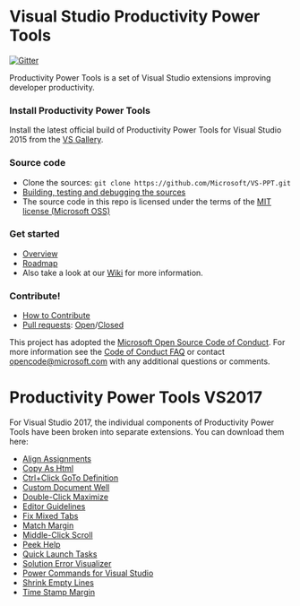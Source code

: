 # Visual Studio Productivity Power Tools
[![Gitter](https://badges.gitter.im/Join%20Chat.svg)](http://aka.ms/a3wtsx)

Productivity Power Tools is a set of Visual Studio extensions improving developer productivity.

### Install Productivity Power Tools
Install the latest official build of Productivity Power Tools for Visual Studio 2015 from the [VS Gallery](https://visualstudiogallery.msdn.microsoft.com/34ebc6a2-2777-421d-8914-e29c1dfa7f5d).

### Source code
* Clone the sources: `git clone https://github.com/Microsoft/VS-PPT.git`
* [Building, testing and debugging the sources](https://github.com/Microsoft/VS-PPT/wiki/Building,-testing-and-debugging-the-sources)
* The source code in this repo is licensed under the terms of the [MIT license (Microsoft OSS)](https://github.com/Microsoft/VS-PPT/blob/master/license.txt)

### Get started
* [Overview](https://github.com/Microsoft/VS-PPT/wiki/Overview)
* [Roadmap](https://github.com/Microsoft/VS-PPT/wiki/Roadmap)
* Also take a look at our [Wiki](https://github.com/Microsoft/VS-PPT/wiki) for more information.

### Contribute!

* [How to Contribute](https://github.com/Microsoft/VS-PPT/blob/master/CONTRIBUTING.md)
* [Pull requests](https://github.com/Microsoft/VS-PPT/pulls): [Open](https://github.com/Microsoft/VS-PPT/pulls?q=is%3Aopen+is%3Apr)/[Closed](https://github.com/Microsoft/VS-PPT/pulls?q=is%3Apr+is%3Aclosed)


This project has adopted the [Microsoft Open Source Code of Conduct](https://opensource.microsoft.com/codeofconduct/). For more information see the [Code of Conduct FAQ](https://opensource.microsoft.com/codeofconduct/faq/) or contact [opencode@microsoft.com](mailto:opencode@microsoft.com) with any additional questions or comments.

# Productivity Power Tools VS2017

For Visual Studio 2017, the individual components of Productivity Power Tools have been broken into separate extensions.
You can download them here:
* [Align Assignments](https://marketplace.visualstudio.com/items?itemName=VisualStudioPlatformTeam.AlignAssignments)
* [Copy As Html](https://marketplace.visualstudio.com/items?itemName=VisualStudioPlatformTeam.CopyAsHtml)
* [Ctrl+Click GoTo Definition](https://marketplace.visualstudio.com/items?itemName=VisualStudioPlatformTeam.CtrlClickGoToDefinition)
* [Custom Document Well](https://marketplace.visualstudio.com/items?itemName=VisualStudioPlatformTeam.CustomDocumentWell)
* [Double-Click Maximize](https://marketplace.visualstudio.com/items?itemName=VisualStudioPlatformTeam.Double-ClickMaximize)
* [Editor Guidelines](https://marketplace.visualstudio.com/items?itemName=VisualStudioProductTeam.EditorGuidelines)
* [Fix Mixed Tabs](https://marketplace.visualstudio.com/items?itemName=VisualStudioProductTeam.FixMixedTabs)
* [Match Margin](https://marketplace.visualstudio.com/items?itemName=VisualStudioProductTeam.MatchMargin)
* [Middle-Click Scroll](https://marketplace.visualstudio.com/items?itemName=VisualStudioProductTeam.MiddleClickScroll)
* [Peek Help](https://marketplace.visualstudio.com/items?itemName=VisualStudioProductTeam.PeekHelp)
* [Quick Launch Tasks](https://marketplace.visualstudio.com/items?itemName=VisualStudioProductTeam.QuickLaunchTasks)
* [Solution Error Visualizer](https://marketplace.visualstudio.com/items?itemName=VisualStudioProductTeam.SolutionErrorVisualizer)
* [Power Commands for Visual Studio](https://marketplace.visualstudio.com/items?itemName=VisualStudioProductTeam.PowerCommandsforVisualStudio)
* [Shrink Empty Lines](https://marketplace.visualstudio.com/items?itemName=VisualStudioProductTeam.SyntacticLineCompression)
* [Time Stamp Margin](https://marketplace.visualstudio.com/items?itemName=VisualStudioProductTeam.TimeStampMargin)
